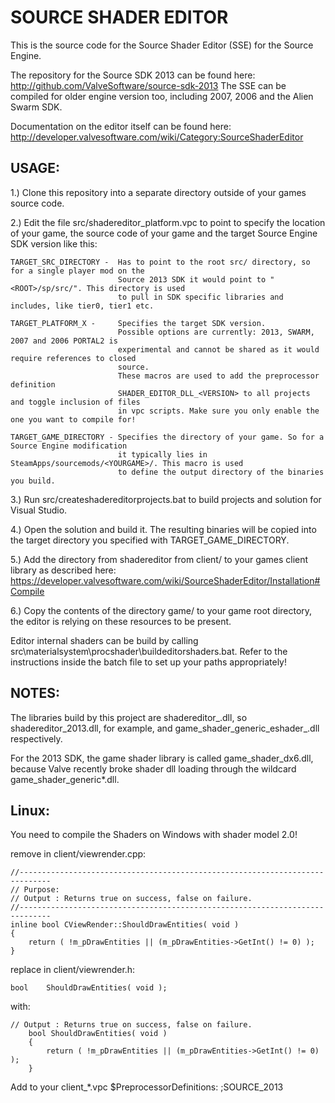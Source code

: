 SOURCE SHADER EDITOR
====================

This is the source code for the Source Shader Editor (SSE) for the Source Engine.

The repository for the Source SDK 2013 can be found here:
http://github.com/ValveSoftware/source-sdk-2013
The SSE can be compiled for older engine version too, including 2007, 2006 and the
Alien Swarm SDK.

Documentation on the editor itself can be found here:
http://developer.valvesoftware.com/wiki/Category:SourceShaderEditor

USAGE:
--------------

1.) Clone this repository into a separate directory outside of your games source code.

2.) Edit the file src/shadereditor_platform.vpc to point to specify the location of
    your game, the source code of your game and the target Source Engine SDK version
    like this:

    TARGET_SRC_DIRECTORY -  Has to point to the root src/ directory, so for a single player mod on the
                            Source 2013 SDK it would point to "<ROOT>/sp/src/". This directory is used
                            to pull in SDK specific libraries and includes, like tier0, tier1 etc.

    TARGET_PLATFORM_X -     Specifies the target SDK version.
                            Possible options are currently: 2013, SWARM, 2007 and 2006 PORTAL2 is
                            experimental and cannot be shared as it would require references to closed
                            source.
                            These macros are used to add the preprocessor definition
                            SHADER_EDITOR_DLL_<VERSION> to all projects and toggle inclusion of files
                            in vpc scripts. Make sure you only enable the one you want to compile for!

    TARGET_GAME_DIRECTORY - Specifies the directory of your game. So for a Source Engine modification
                            it typically lies in SteamApps/sourcemods/<YOURGAME>/. This macro is used
                            to define the output directory of the binaries you build.

3.) Run src/createshadereditorprojects.bat to build projects and solution for
    Visual Studio.

4.) Open the solution and build it. The resulting binaries will be copied into the
    target directory you specified with TARGET_GAME_DIRECTORY.

5.) Add the directory from shadereditor from client/ to your games client library
    as described here:
    https://developer.valvesoftware.com/wiki/SourceShaderEditor/Installation#Compile

6.) Copy the contents of the directory game/ to your game root directory, the
    editor is relying on these resources to be present.

Editor internal shaders can be build by calling
src\materialsystem\procshader\buildeditorshaders.bat. Refer to the instructions inside
the batch file to set up your paths appropriately!

NOTES:
--------------

The libraries build by this project are shadereditor_<PLATFORM>.dll, so
shadereditor_2013.dll, for example, and game_shader_generic_eshader_<PLATFORM>.dll
respectively.

For the 2013 SDK, the game shader library is called game_shader_dx6.dll, because
Valve recently broke shader dll loading through the wildcard game_shader_generic*.dll.

Linux:
--------------

You need to compile the Shaders on Windows with shader model 2.0!

remove in client/viewrender.cpp:
```
//-----------------------------------------------------------------------------
// Purpose:
// Output : Returns true on success, false on failure.
//-----------------------------------------------------------------------------
inline bool CViewRender::ShouldDrawEntities( void )
{
	return ( !m_pDrawEntities || (m_pDrawEntities->GetInt() != 0) );
}
```
replace in client/viewrender.h:
```
bool	ShouldDrawEntities( void );
```
with:
```
// Output : Returns true on success, false on failure.
	bool ShouldDrawEntities( void )
	{
		return ( !m_pDrawEntities || (m_pDrawEntities->GetInt() != 0) );
	}
```

Add to your client_*.vpc $PreprocessorDefinitions: ;SOURCE_2013

